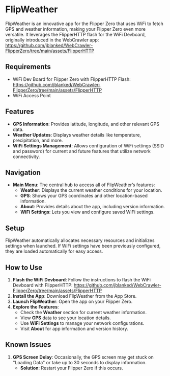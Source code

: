 # FlipWeather
FlipWeather is an innovative app for the Flipper Zero that uses WiFi to fetch GPS and weather information, making your Flipper Zero even more versatile. It leverages the FlipperHTTP flash for the WiFi Devboard, originally introduced in the WebCrawler app: https://github.com/jblanked/WebCrawler-FlipperZero/tree/main/assets/FlipperHTTP

## Requirements
- WiFi Dev Board for Flipper Zero with FlipperHTTP Flash: https://github.com/jblanked/WebCrawler-FlipperZero/tree/main/assets/FlipperHTTP
- WiFi Access Point

## Features
- **GPS Information**: Provides latitude, longitude, and other relevant GPS data.
- **Weather Updates**: Displays weather details like temperature, precipitation, and more.
- **WiFi Settings Management**: Allows configuration of WiFi settings (SSID and password) for current and future features that utilize network connectivity.

## Navigation
- **Main Menu**: The central hub to access all of FlipWeather’s features:
  - **Weather**: Displays the current weather conditions for your location.
  - **GPS**: Shows your GPS coordinates and other location-based information.
  - **About**: Provides details about the app, including version information.
  - **WiFi Settings**: Lets you view and configure saved WiFi settings.

## Setup
FlipWeather automatically allocates necessary resources and initializes settings when launched. If WiFi settings have been previously configured, they are loaded automatically for easy access.

## How to Use
1. **Flash the WiFi Devboard**: Follow the instructions to flash the WiFi Devboard with FlipperHTTP: https://github.com/jblanked/WebCrawler-FlipperZero/tree/main/assets/FlipperHTTP
2. **Install the App**: Download FlipWeather from the App Store.
3. **Launch FlipWeather**: Open the app on your Flipper Zero.
4. **Explore the Features**:
   - Check the **Weather** section for current weather information.
   - View **GPS** data to see your location details.
   - Use **WiFi Settings** to manage your network configurations.
   - Visit **About** for app information and version history.

## Known Issues
1. **GPS Screen Delay**: Occasionally, the GPS screen may get stuck on "Loading Data" or take up to 30 seconds to display information.
   - **Solution**: Restart your Flipper Zero if this occurs.